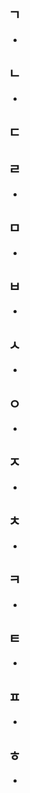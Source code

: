 ## ㄱ
- 

## ㄴ
- 

## ㄷ


## ㄹ
- 

## ㅁ
- 

## ㅂ
-

## ㅅ
- 

## ㅇ
- 

## ㅈ
- 

## ㅊ
- 

## ㅋ
- 

## ㅌ
-

## ㅍ
-

## ㅎ
-

